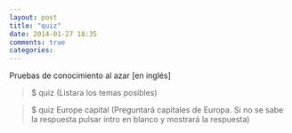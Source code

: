 ```yaml
---
layout: post
title: "quiz"
date: 2014-01-27 18:35
comments: true
categories: 
---
```

Pruebas de conocimiento al azar [en inglés]

>$ quiz (Listara los temas posibles)

>$ quiz Europe capital (Preguntará capitales de Europa. Si no se sabe la respuesta pulsar intro en blanco y mostrará la respuesta)

